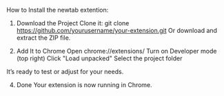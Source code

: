 How to Install the newtab extention:
  1. Download the Project
    Clone it:
    git clone https://github.com/yourusername/your-extension.git
    Or download and extract the ZIP file.
  
  2. Add It to Chrome
    Open chrome://extensions/
    Turn on Developer mode (top right)
    Click "Load unpacked"
    Select the project folder
  
  It’s ready to test or adjust for your needs.
  
  4. Done
  Your extension is now running in Chrome.
